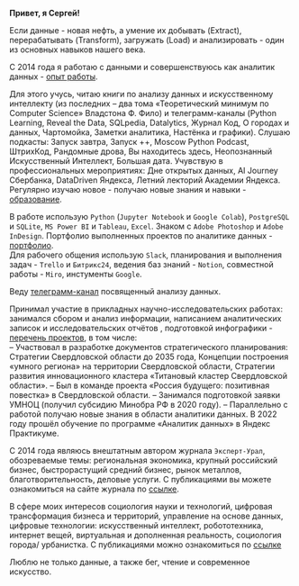 **Привет, я Сергей!**   

Если данные - новая нефть, а умение их добывать (Extract), перерабатывать (Transform), загружать (Load) и анализировать - один из основных навыков нашего века.    

С 2014 года я работаю с данными и совершенствуюсь как аналитик данных - [опыт работы](https://github.com/SergeyZayakin/about-me/blob/main/career.md).     

Для этого учусь, читаю книги по анализу данных и искусственному интеллекту (из последних – два тома  «Теоретический минимум по Computer Science» Владстона Ф. Фило) и телеграмм-каналы (Python  Learning, Reveal the Data, SQLpedia, Datalytics, Журнал Код, О городах и данных, Чартомойка, Заметки аналитика, Настёнка и графики). 
Слушаю подкасты: Запуск завтра, Запуск ++, Moscow Python Podcast, ШтрихКод, Рандомные дрова, Вы находитесь здесь, Неопознанный Искусственный Интеллект, Большая дата.
Учувствую в профессиональных мероприятиях: Дне открытых данных, AI Journey Сбербанка, DataDriven Яндекса, Летний лекторий Академии Яндекса. Регулярно изучаю новое - получаю новые знания и навыки - [образование](https://github.com/SergeyZayakin/about-me/blob/main/education.md).  

В работе использую `Python` (`Jupyter Notebook` и  `Google Colab`), `PostgreSQL` и `SQLite`, `MS Power BI` и `Tableau`, `Excel`. Знаком с `Adobe Photoshop` и `Adobe InDesign`. Портфолио выполненных проектов по аналитике данных - [портфолио](https://github.com/SergeyZayakin/portfolio/blob/main/README.md).  
Для рабочего общения использую `Slack`, планирования и выполнения задач - `Trello` и `Битрикс24`, ведения баз знаний - `Notion`, совместной работы - `Miro`, инстументы `Google`.     

Веду [телеграмм-канал](https://t.me/momsanalytics) посвященный анализу данных. 

 
Принимал участие в прикладных научно-исследовательских работах: занимался сбором и анализ информации, написанием аналитических записок и исследовательских отчётов , подготовкой инфографики - [перечень проектов](https://github.com/SergeyZayakin/about-me/blob/main/projects.md), в том числе:   
–   Участвовал в разработке документов стратегического планирования: Стратегии Свердловской области до 2035 года,  Концепции построения «умного региона» на территории Свердловской области, Стратегии развития инновационного кластера «Титановый кластер Свердловской области». 
–   Был в команде проекта «Россия будущего: позитивная повестка» в Свердловской области.
–   Занимался подготовкой заявки УМНОЦ (получил субсидию Минобра РФ в 2020 году).
–   Параллельно с работой получаю новые знания в области аналитики данных. В 2022 году прошёл обучение по программе «Аналитик данных» в Яндекс Практикуме. 
    
С 2014 года являюсь внештатным автором журнала `Эксперт-Урал`, обозреваемые темы: региональная экономика, крупный российский бизнес, быстрорастущий средний бизнес, рынок металлов, благотворительность, деловые услуги. С публикациями вы можете ознакомиться на сайте журнала по [ссылке](https://expert-ural.com/authors/zayakin-sergey.html).

В сфере моих интересов социология науки и технологий, цифровая трансформация бизнеса и территорий, управление на основе данных, цифровые технологии: искусственный интеллект, робототехника, интернет вещей, виртуальная и дополненная реальность, социология города/ урбанистка. С публикациями можно ознакомиться по [ссылке](http://elibrary.ru/author_items.asp?authorid=837665)

Люблю не только данные, а также бег, чтение и современное искусство.

